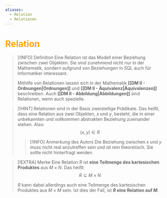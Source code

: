 ```yaml
---
aliases:
  - Relation
  - Relationen
---
```

# <font color = "orange">Relation</font>
>[!INFO] Definition
>Eine Relation ist das Modell einer Beziehung zwischen zwei Objekten. Sie sind zunehmend nicht nur in der Mathematik, sondern aufgrund von Beziehungen in SQL auch für Informatiker interessant.
>
>Mithilfe von Relationen lassen sich in der Mathematik **[[DM II - Ordnungen|Ordnungen]]** und **[[DM II - Äquivalenz|Äquivalenzen]]** beschreiben. Auch **[[DM II - Abbildung|Abbildungen]]** sind Relationen, wenn auch spezielle.

>[!HINT] Relationen sind in der Basis zweistellige Prädikate.
>Das heißt, dass eine Relation aus zwei Objekten, $x$ und $y$, besteht, die in einer unbekannten und vollkommen abstrakten Beziehung zueinander stehen.
>Also: 
>$$
>(x,y) \in R
>$$
>>[!INFO] Anmerkung des Autors
>>Die Beziehung zwischen $x$ und $y$ muss nicht real anzutreffen sein und ist rein theoretisch. Sie sollte nicht hinterfragt werden.

>[!EXTRA] Merke
>Eine Relation $R$ ist **eine Teilmenge des kartesischen Produktes** aus $M \times N$.
>Das heißt: 
>$$
>R \subseteq M \times N
>$$
>
>$R$ kann dabei allerdings auch eine Teilmenge des kartesischen Produktes aus $M \times M$ sein. Ist dies der Fall, ist **$R$ eine Relation auf $M$**.
